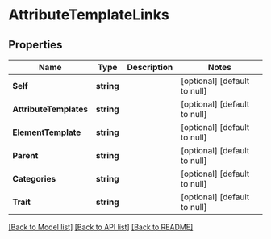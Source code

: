 # AttributeTemplateLinks

## Properties
Name | Type | Description | Notes
------------ | ------------- | ------------- | -------------
**Self** | **string** |  | [optional] [default to null]
**AttributeTemplates** | **string** |  | [optional] [default to null]
**ElementTemplate** | **string** |  | [optional] [default to null]
**Parent** | **string** |  | [optional] [default to null]
**Categories** | **string** |  | [optional] [default to null]
**Trait** | **string** |  | [optional] [default to null]

[[Back to Model list]](../README.md#documentation-for-models) [[Back to API list]](../README.md#documentation-for-api-endpoints) [[Back to README]](../README.md)


